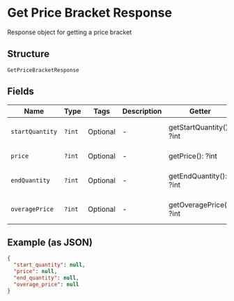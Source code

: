 
# Get Price Bracket Response

Response object for getting a price bracket

## Structure

`GetPriceBracketResponse`

## Fields

| Name | Type | Tags | Description | Getter | Setter |
|  --- | --- | --- | --- | --- | --- |
| `startQuantity` | `?int` | Optional | - | getStartQuantity(): ?int | setStartQuantity(?int startQuantity): void |
| `price` | `?int` | Optional | - | getPrice(): ?int | setPrice(?int price): void |
| `endQuantity` | `?int` | Optional | - | getEndQuantity(): ?int | setEndQuantity(?int endQuantity): void |
| `overagePrice` | `?int` | Optional | - | getOveragePrice(): ?int | setOveragePrice(?int overagePrice): void |

## Example (as JSON)

```json
{
  "start_quantity": null,
  "price": null,
  "end_quantity": null,
  "overage_price": null
}
```

